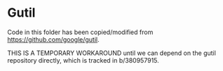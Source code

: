 # Gutil

Code in this folder has been copied/modified from
https://github.com/google/gutil.

THIS IS A TEMPORARY WORKAROUND until we can depend on the gutil repository
directly, which is tracked in b/380957915.
